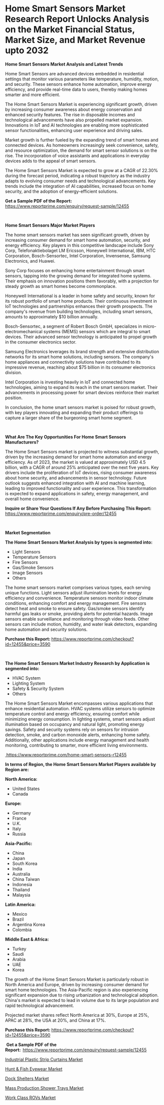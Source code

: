 <p><h1>Home Smart Sensors Market Research Report Unlocks Analysis on the Market Financial Status, Market Size, and Market Revenue upto 2032</h1></p><p><strong>Home Smart Sensors Market Analysis and Latest Trends</strong></p>
<p><p>Home Smart Sensors are advanced devices embedded in residential settings that monitor various parameters like temperature, humidity, motion, and security. These sensors enhance home automation, improve energy efficiency, and provide real-time data to users, thereby making homes smarter and more efficient.</p><p>The Home Smart Sensors Market is experiencing significant growth, driven by increasing consumer awareness about energy conservation and enhanced security features. The rise in disposable incomes and technological advancements have also propelled market expansion. Innovations in IoT and AI technologies are enabling more sophisticated sensor functionalities, enhancing user experience and driving sales.</p><p>Market growth is further fueled by the expanding trend of smart homes and connected devices. As homeowners increasingly seek convenience, safety, and resource optimization, the demand for smart sensor solutions is on the rise. The incorporation of voice assistants and applications in everyday devices adds to the appeal of smart sensors.</p><p>The Home Smart Sensors Market is expected to grow at a CAGR of 22.30% during the forecast period, indicating a robust trajectory as the industry adapts to evolving consumer needs and technological advancements. Key trends include the integration of AI capabilities, increased focus on home security, and the adoption of energy-efficient solutions.</p></p>
<p><strong>Get a Sample PDF of the Report:&nbsp;</strong> <a href="https://www.reportprime.com/enquiry/request-sample/12455?utm_campaign=1896&utm_medium=2&utm_source=Github&utm_content=ia&utm_term=18032025&utm_id=home-smart-sensors">https://www.reportprime.com/enquiry/request-sample/12455</a></p>
<p>&nbsp;</p>
<p><strong>Home Smart Sensors Major Market Players</strong></p>
<p><p>The home smart sensors market has seen significant growth, driven by increasing consumer demand for smart home automation, security, and energy efficiency. Key players in this competitive landscape include Sony Corp, Telefonaktiebolaget LM Ericsson, Honeywell International, IBM, HTC Corporation, Bosch-Sensortec, Intel Corporation, Invensense, Samsung Electronics, and Huawei.</p><p>Sony Corp focuses on enhancing home entertainment through smart sensors, tapping into the growing demand for integrated home systems. Their emphasis on innovation positions them favorably, with a projection for steady growth as smart homes become commonplace. </p><p>Honeywell International is a leader in home safety and security, known for its robust portfolio of smart home products. Their continuous investment in IoT technologies and partnerships enhances their growth prospects. The company's revenue from building technologies, including smart sensors, amounts to approximately $10 billion annually.</p><p>Bosch-Sensortec, a segment of Robert Bosch GmbH, specializes in micro-electromechanical systems (MEMS) sensors which are integral to smart devices. Their advanced sensor technology is anticipated to propel growth in the consumer electronics sector.</p><p>Samsung Electronics leverages its brand strength and extensive distribution networks for its smart home solutions, including sensors. The company's home appliances and connectivity solutions have contributed to its impressive revenue, reaching about $75 billion in its consumer electronics division.</p><p>Intel Corporation is investing heavily in IoT and connected home technologies, aiming to expand its reach in the smart sensors market. Their advancements in processing power for smart devices reinforce their market position.</p><p>In conclusion, the home smart sensors market is poised for robust growth, with key players innovating and expanding their product offerings to capture a larger share of the burgeoning smart home segment.</p></p>
<p>&nbsp;</p>
<p><strong>What Are The Key Opportunities For Home Smart Sensors Manufacturers?</strong></p>
<p><p>The Home Smart Sensors market is projected to witness substantial growth, driven by the increasing demand for smart home automation and energy efficiency. As of 2023, the market is valued at approximately USD 4.5 billion, with a CAGR of around 25% anticipated over the next five years. Key drivers include the proliferation of IoT devices, rising consumer awareness about home security, and advancements in sensor technology. Future outlook suggests enhanced integration with AI and machine learning, leading to improved functionality and user experience. This transformation is expected to expand applications in safety, energy management, and overall home convenience.</p></p>
<p><strong>Inquire or Share Your Questions If Any Before Purchasing This Report:</strong> <a href="https://www.reportprime.com/enquiry/pre-order/12455?utm_campaign=1896&utm_medium=2&utm_source=Github&utm_content=ia&utm_term=18032025&utm_id=home-smart-sensors">https://www.reportprime.com/enquiry/pre-order/12455</a></p>
<p>&nbsp;</p>
<p><strong>Market Segmentation</strong></p>
<p><strong>The Home Smart Sensors Market Analysis by types is segmented into:</strong></p>
<p><ul><li>Light Sensors</li><li>Temperature Sensors</li><li>Fire Sensors</li><li>Gas/Smoke Sensors</li><li>Image Sensors</li><li>Others</li></ul></p>
<p><p>The home smart sensors market comprises various types, each serving unique functions. Light sensors adjust illumination levels for energy efficiency and convenience. Temperature sensors monitor indoor climate conditions, enhancing comfort and energy management. Fire sensors detect heat and smoke to ensure safety. Gas/smoke sensors identify harmful gas leaks or smoke, providing alerts for potential hazards. Image sensors enable surveillance and monitoring through video feeds. Other sensors can include motion, humidity, and water leak detectors, expanding home automation and security solutions.</p></p>
<p><strong>Purchase this Report:&nbsp;</strong><a href="https://www.reportprime.com/checkout?id=12455&price=3590&utm_campaign=1896&utm_medium=2&utm_source=Github&utm_content=ia&utm_term=18032025&utm_id=home-smart-sensors">https://www.reportprime.com/checkout?id=12455&price=3590</a></p>
<p>&nbsp;</p>
<p><strong>The Home Smart Sensors Market Industry Research by Application is segmented into:</strong></p>
<p><ul><li>HVAC System</li><li>Lighting System</li><li>Safety & Security System</li><li>Others</li></ul></p>
<p><p>The Home Smart Sensors Market encompasses various applications that enhance residential automation. HVAC systems utilize sensors to optimize temperature control and energy efficiency, ensuring comfort while minimizing energy consumption. In lighting systems, smart sensors adjust illumination based on occupancy and natural light, promoting energy savings. Safety and security systems rely on sensors for intrusion detection, smoke, and carbon monoxide alerts, enhancing home safety. Additionally, other applications include energy management and health monitoring, contributing to smarter, more efficient living environments.</p></p>
<p><a href="https://www.reportprime.com/home-smart-sensors-r12455?utm_campaign=1896&utm_medium=2&utm_source=Github&utm_content=ia&utm_term=18032025&utm_id=home-smart-sensors">&nbsp;https://www.reportprime.com/home-smart-sensors-r12455</a></p>
<p><strong>In terms of Region, the Home Smart Sensors Market Players available by Region are:</strong></p>
<p>
    <p> <strong> North America: </strong>
        <ul>
            <li>United States</li>
            <li>Canada</li>
        </ul>
        </p> 
    <p> <strong> Europe: </strong>
        <ul>
            <li>Germany</li>
            <li>France</li>
            <li>U.K.</li>
            <li>Italy</li>
            <li>Russia</li>
        </ul>
        </p> 
    <p> <strong> Asia-Pacific: </strong>
        <ul>
            <li>China</li>
            <li>Japan</li>
            <li>South Korea</li>
            <li>India</li>
            <li>Australia</li>
            <li>China Taiwan</li>
            <li>Indonesia</li>
            <li>Thailand</li>
            <li>Malaysia</li>
        </ul>
        </p> 
    <p> <strong> Latin America: </strong>
        <ul>
            <li>Mexico</li>
            <li>Brazil</li>
            <li>Argentina Korea</li>
            <li>Colombia</li>
        </ul>
        </p> 
    <p> <strong> Middle East & Africa: </strong>
        <ul>
            <li>Turkey</li>
            <li>Saudi</li>
            <li>Arabia</li>
            <li>UAE</li>
            <li>Korea</li>
        </ul>
    </p>
    </p>
<p><p>The growth of the Home Smart Sensors Market is particularly robust in North America and Europe, driven by increasing consumer demand for smart home technologies. The Asia-Pacific region is also experiencing significant expansion due to rising urbanization and technological adoption. China's market is expected to lead in volume due to its large population and rapid technological advancement. </p><p>Projected market shares reflect North America at 30%, Europe at 25%, APAC at 28%, the USA at 20%, and China at 17%.</p></p>
<p><strong>Purchase this Report: </strong><a href="https://www.reportprime.com/checkout?id=12455&price=3590&utm_campaign=1896&utm_medium=2&utm_source=Github&utm_content=ia&utm_term=18032025&utm_id=home-smart-sensors">https://www.reportprime.com/checkout?id=12455&price=3590</a></p>
<p>&nbsp;<strong>Get a Sample PDF of the Report:&nbsp;&nbsp;</strong><a href="https://www.reportprime.com/enquiry/request-sample/12455?utm_campaign=1896&utm_medium=2&utm_source=Github&utm_content=ia&utm_term=18032025&utm_id=home-smart-sensors">https://www.reportprime.com/enquiry/request-sample/12455</a></p>
<p><strong></strong></p>
<p><p><a href="https://www.linkedin.com/pulse/industrial-plastic-strip-curtains-market-size-global-revenue-vi6of?utm_campaign=1896&utm_medium=2&utm_source=Github&utm_content=ia&utm_term=18032025&utm_id=home-smart-sensors">Industrial Plastic Strip Curtains Market</a></p><p><a href="https://github.com/popoialraih3/Market-Research-Report-List-1/blob/main/hunt-fish-eyewear-market.md?utm_campaign=1896&utm_medium=2&utm_source=Github&utm_content=ia&utm_term=18032025&utm_id=home-smart-sensors">Hunt & Fish Eyewear Market</a></p><p><a href="https://www.linkedin.com/pulse/investment-opportunities-dock-shelters-sector-risk-analysis-oujlf?utm_campaign=1896&utm_medium=2&utm_source=Github&utm_content=ia&utm_term=18032025&utm_id=home-smart-sensors">Dock Shelters Market</a></p><p><a href="https://github.com/sanokdagada01/Market-Research-Report-List-1/blob/main/mass-production-shower-trays-market.md?utm_campaign=1896&utm_medium=2&utm_source=Github&utm_content=ia&utm_term=18032025&utm_id=home-smart-sensors">Mass Production Shower Trays Market</a></p><p><a href="https://www.linkedin.com/pulse/future-growth-revenue-analysis-work-class-rovs-market-12-cagr-xburf?utm_campaign=1896&utm_medium=2&utm_source=Github&utm_content=ia&utm_term=18032025&utm_id=home-smart-sensors">Work Class ROVs Market</a></p></p>